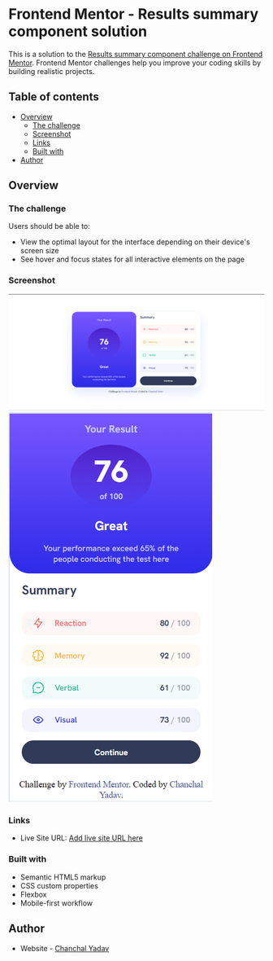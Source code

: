 # Frontend Mentor - Results summary component solution

This is a solution to the [Results summary component challenge on Frontend Mentor](https://www.frontendmentor.io/challenges/results-summary-component-CE_K6s0maV). Frontend Mentor challenges help you improve your coding skills by building realistic projects.

## Table of contents

- [Overview](#overview)
  - [The challenge](#the-challenge)
  - [Screenshot](#screenshot)
  - [Links](#links)
  - [Built with](#built-with)
- [Author](#author)

## Overview

### The challenge

Users should be able to:

- View the optimal layout for the interface depending on their device's screen size
- See hover and focus states for all interactive elements on the page

### Screenshot

![](./assets/images/screenshot1.png)
![](./assets/images/screenshot2.png)

### Links

- Live Site URL: [Add live site URL here](https://chan-0912.github.io/ResultsCard/)

### Built with

- Semantic HTML5 markup
- CSS custom properties
- Flexbox
- Mobile-first workflow

## Author

- Website - [Chanchal Yadav](https://chan-0912.github.io/ChanchalPortfolio/)
